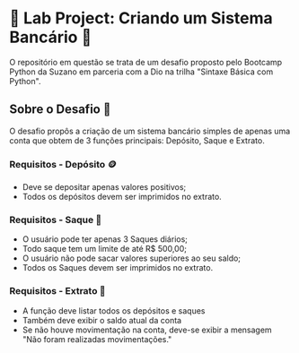 # 🧪 Lab Project: Criando um Sistema Bancário 🏦
O repositório em questão se trata de um desafio proposto pelo Bootcamp Python da Suzano em parceria com a Dio na trilha "Sintaxe Básica com Python".
## Sobre o Desafio 🎯
O desafio propôs a criação de um sistema bancário simples de apenas uma conta que obtem de 3 funções principais: Depósito, Saque e Extrato.
### Requisitos - Depósito 🪙
- Deve se depositar apenas valores positivos;
- Todos os depósitos devem ser imprimidos no extrato.
### Requisitos - Saque 💸
- O usuário pode ter apenas 3 Saques diários;
- Todo saque tem um limite de até R$ 500,00;
- O usuário não pode sacar valores superiores ao seu saldo;
- Todos os Saques devem ser imprimidos no extrato.
### Requisitos - Extrato 🧾
- A função deve listar todos os depósitos e saques
- Também deve exibir o saldo atual da conta
- Se não houve movimentação na conta, deve-se exibir a mensagem "Não foram realizadas movimentações."
